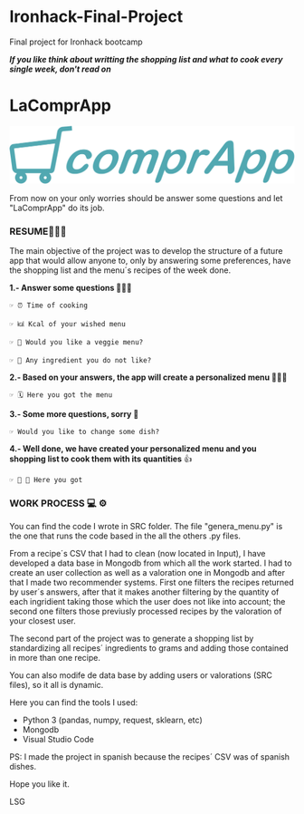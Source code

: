 # Ironhack-Final-Project
Final project for Ironhack bootcamp

**_If you like think about writting the shopping list and what to cook every single week, don't read on_**

# LaComprApp
![alt text](INPUT/imagn.jpg)

From now on your only worries should be answer some questions and let "LaComprApp" do its job.

### RESUME👨🏻‍💻

The main objective of the project was to develop the structure of a future app that would allow anyone to, only by answering some preferences, have the shopping list and the menu´s recipes of the week done.

  **1.- Answer some questions 🙎🏾‍♀️**
  
    ☞ ⏰ Time of cooking
    
    ☞ ㎉ Kcal of your wished menu
    
    ☞ 🥗 Would you like a veggie menu?
    
    ☞ 🤢 Any ingredient you do not like?
      
  **2.- Based on your answers, the app will create a personalized menu 👨🏻‍🍳**
  
    ☞ 🗓 Here you got the menu
 
  **3.- Some more questions, sorry 🙏**
  
    ☞ Would you like to change some dish?
  
 **4.- Well done, we have created your personalized menu and you shopping list to cook them with its quantities** 👍
  
    ☞ 🥗 📝 Here you got
 
  
### WORK PROCESS 💻 ⚙️

You can find the code I wrote in SRC folder. The file "genera_menu.py"  is the one that runs the code based in the all the others .py files.

From a recipe´s CSV that I had to clean (now located in Input), I have developed a data base in Mongodb from which all the work started. I had to create an user collection as well as a valoration one in Mongodb and after that I made two recommender systems. 
First one filters the recipes returned by user´s answers, after that it makes another filtering by the quantity of each ingridient taking those which the user does not like into account; the second one filters those previusly processed recipes by the valoration of your closest user.

The second part of the project was to generate a shopping list by standardizing all recipes´ ingredients to grams and adding those contained in more than one recipe.

You can also modife de data base by adding users or valorations (SRC files), so it all is dynamic. 

Here you can find the tools I used: 

  - Python 3 (pandas, numpy, request, sklearn, etc)
  - Mongodb 
  - Visual Studio Code


PS: I made the project in spanish because the recipes´ CSV was of spanish dishes.




Hope you like it.

LSG
